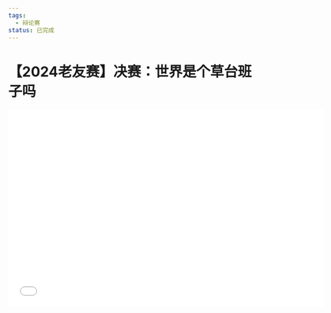 ```yaml
---
tags:
  - 辩论赛
status: 已完成
---
```

# 【2024老友赛】决赛：世界是个草台班子吗

<iframe width="640" height="400" src="//player.bilibili.com/player.html?isOutside=true&aid=1655760197&bvid=BV11E421P7pE&cid=1598089320&p=1" scrolling="no" border="0" frameborder="no" framespacing="0" allowfullscreen="true"></iframe>